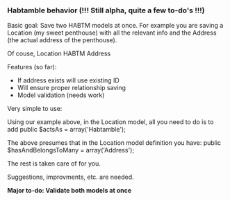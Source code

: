 ### Habtamble behavior (!!! Still alpha, quite a few to-do's !!!)

Basic goal:
Save two HABTM models at once. 
For example you are saving a Location (my sweet penthouse) with all the relevant info
and the Address (the actual address of the penthouse).

Of couse, Location HABTM Address

Features (so far):

- If address exists will use existing ID
- Will ensure proper relationship saving
- Model validation (needs work)

Very simple to use:

Using our example above, in the Location model, all you need to do is to add 
public $actsAs = array('Habtamble');

The above presumes that in the Location model definition you have:
public $hasAndBelongsToMany = array('Address');

The rest is taken care of for you.

Suggestions, improvments, etc. are needed.

**Major to-do: Validate both models at once**